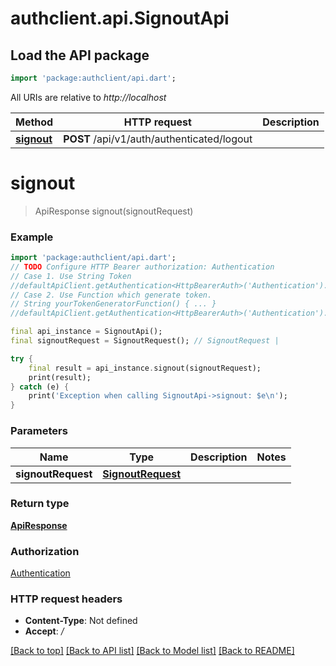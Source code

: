 # authclient.api.SignoutApi

## Load the API package
```dart
import 'package:authclient/api.dart';
```

All URIs are relative to *http://localhost*

Method | HTTP request | Description
------------- | ------------- | -------------
[**signout**](SignoutApi.md#signout) | **POST** /api/v1/auth/authenticated/logout | 


# **signout**
> ApiResponse signout(signoutRequest)



### Example
```dart
import 'package:authclient/api.dart';
// TODO Configure HTTP Bearer authorization: Authentication
// Case 1. Use String Token
//defaultApiClient.getAuthentication<HttpBearerAuth>('Authentication').setAccessToken('YOUR_ACCESS_TOKEN');
// Case 2. Use Function which generate token.
// String yourTokenGeneratorFunction() { ... }
//defaultApiClient.getAuthentication<HttpBearerAuth>('Authentication').setAccessToken(yourTokenGeneratorFunction);

final api_instance = SignoutApi();
final signoutRequest = SignoutRequest(); // SignoutRequest | 

try {
    final result = api_instance.signout(signoutRequest);
    print(result);
} catch (e) {
    print('Exception when calling SignoutApi->signout: $e\n');
}
```

### Parameters

Name | Type | Description  | Notes
------------- | ------------- | ------------- | -------------
 **signoutRequest** | [**SignoutRequest**](SignoutRequest.md)|  | 

### Return type

[**ApiResponse**](ApiResponse.md)

### Authorization

[Authentication](../README.md#Authentication)

### HTTP request headers

 - **Content-Type**: Not defined
 - **Accept**: */*

[[Back to top]](#) [[Back to API list]](../README.md#documentation-for-api-endpoints) [[Back to Model list]](../README.md#documentation-for-models) [[Back to README]](../README.md)

